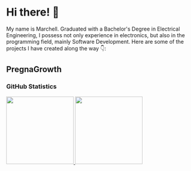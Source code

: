 # Hi there! 👋

My name is Marchell. Graduated with a Bachelor's Degree in Electrical Engineering, I possess not only experience in electronics, but also in the programming field, mainly Software Development. Here are some of the projects I have created along the way 👇:

## PregnaGrowth


### GitHub Statistics
<p align="left">
<a href="https://github.com/marchellhalim">
  <img height="180em" src="https://github-readme-stats-eight-theta.vercel.app/api?username=marchellhalim&show_icons=true&theme=algolia&include_all_commits=true&count_private=true"/>
  <img height="180em" src="https://github-readme-stats-eight-theta.vercel.app/api/top-langs/?username=marchellhalim&layout=compact&langs_count=8&theme=algolia"/>
</a>
</p>

<!--
**marchellhalim/marchellhalim** is a ✨ _special_ ✨ repository because its `README.md` (this file) appears on your GitHub profile.

Here are some ideas to get you started:

- 🔭 I’m currently working on ...
- 🌱 I’m currently learning ...
- 👯 I’m looking to collaborate on ...
- 🤔 I’m looking for help with ...
- 💬 Ask me about ...
- 📫 How to reach me: ...
- 😄 Pronouns: ...
- ⚡ Fun fact: ...
-->
